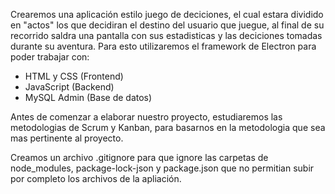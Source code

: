 Crearemos una aplicación estilo juego de deciciones, el cual estara dividido en "actos" los que decidiran el destino del usuario que juegue, al final de su recorrido saldra una pantalla con sus estadisticas y las deciciones tomadas durante su aventura. Para esto utilizaremos el framework de Electron para poder trabajar con:

- HTML y CSS (Frontend)
- JavaScript (Backend)
- MySQL Admin (Base de datos)

Antes de comenzar a elaborar nuestro proyecto, estudiaremos las metodologias de Scrum y Kanban, para basarnos en la metodologia que sea mas pertinente al proyecto.

Creamos un archivo .gitignore para que ignore las carpetas de node_modules, package-lock-json y package.json que no permitian subir por completo los archivos de la apliación.
